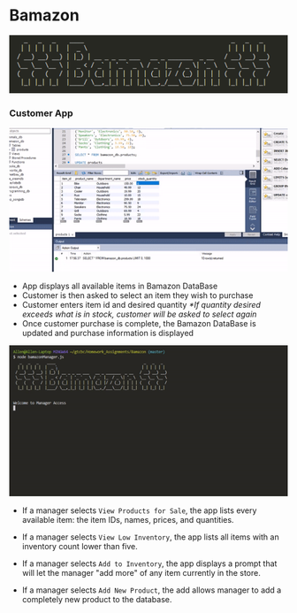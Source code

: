 # Bamazon

![title](bamazonTitle.PNG)

### Customer App

![CustomerView](customerDisplay.gif)

- App displays all available items in Bamazon DataBase
- Customer is then asked to select an item they wish to purchase
- Customer enters item id and desired quantity
  _*If quantity desired exceeds what is in stock, customer will be asked to select again_
- Once customer purchase is complete, the Bamazon DataBase is updated and purchase information is displayed


![ManagerView](managerDisplay.gif)

- If a manager selects `View Products for Sale`, the app lists every available item: the item IDs, names, prices, and quantities.

- If a manager selects `View Low Inventory`, the app lists all items with an inventory count lower than five.

- If a manager selects `Add to Inventory`, the app displays a prompt that will let the manager "add more" of any item currently in the store.

- If a manager selects `Add New Product`, the add allows manager to add a completely new product to the database.
